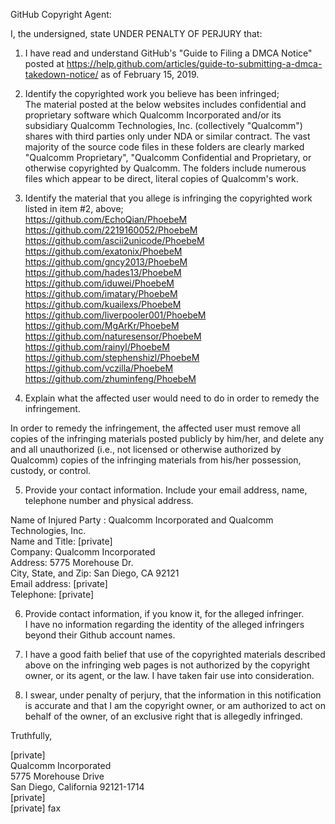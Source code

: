 GitHub Copyright Agent:

I, the undersigned, state UNDER PENALTY OF PERJURY that:

1) I have read and understand GitHub's "Guide to Filing a DMCA Notice" posted at https://help.github.com/articles/guide-to-submitting-a-dmca-takedown-notice/ as of February 15, 2019.

2) Identify the copyrighted work you believe has been infringed;  
The material posted at the below websites includes confidential and proprietary software which Qualcomm Incorporated and/or its subsidiary Qualcomm Technologies, Inc. (collectively "Qualcomm") shares with third parties only under NDA or similar contract. The vast majority of the source code files in these folders are clearly marked "Qualcomm Proprietary", "Qualcomm Confidential and Proprietary, or otherwise copyrighted by Qualcomm. The folders include numerous files which appear to be direct, literal copies of Qualcomm's work.

3) Identify the material that you allege is infringing the copyrighted work listed in item #2, above;  
https://github.com/EchoQian/PhoebeM  
https://github.com/2219160052/PhoebeM  
https://github.com/ascii2unicode/PhoebeM  
https://github.com/exatonix/PhoebeM  
https://github.com/gncy2013/PhoebeM  
https://github.com/hades13/PhoebeM  
https://github.com/iduwei/PhoebeM  
https://github.com/imatary/PhoebeM  
https://github.com/kuailexs/PhoebeM  
https://github.com/liverpooler001/PhoebeM  
https://github.com/MgArKr/PhoebeM  
https://github.com/naturesensor/PhoebeM  
https://github.com/rainyl/PhoebeM  
https://github.com/stephenshizl/PhoebeM  
https://github.com/vczilla/PhoebeM  
https://github.com/zhuminfeng/PhoebeM

4) Explain what the affected user would need to do in order to remedy the infringement.

In order to remedy the infringement, the affected user must remove all copies of the infringing materials posted publicly by him/her, and delete any and all unauthorized (i.e., not licensed or otherwise authorized by Qualcomm) copies of the infringing materials from his/her possession, custody, or control.

5) Provide your contact information. Include your email address, name, telephone number and physical address.

Name of Injured Party : Qualcomm Incorporated and Qualcomm Technologies, Inc.  
Name and Title: [private]  
Company: Qualcomm Incorporated  
Address: 5775 Morehouse Dr.  
City, State, and Zip: San Diego, CA 92121  
Email address: [private]  
Telephone: [private]

6) Provide contact information, if you know it, for the alleged infringer.  
I have no information regarding the identity of the alleged infringers beyond their Github account names.

7) I have a good faith belief that use of the copyrighted materials described above on the infringing web pages is not authorized by the copyright owner, or its agent, or the law. I have taken fair use into consideration.

8) I swear, under penalty of perjury, that the information in this notification is accurate and that I am the copyright owner, or am authorized to act on behalf of the owner, of an exclusive right that is allegedly infringed.

Truthfully,

[private]  
Qualcomm Incorporated  
5775 Morehouse Drive  
San Diego, California 92121-1714  
[private]  
[private] fax
